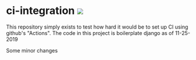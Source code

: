 # ci-integration ![](https://github.com/michael-barbour/ci_integration/workflows/Python%20application/badge.svg)

This repository simply exists to test how hard it would be to set up CI using github's "Actions".  The code in this project is boilerplate django as of 11-25-2019

Some minor changes
